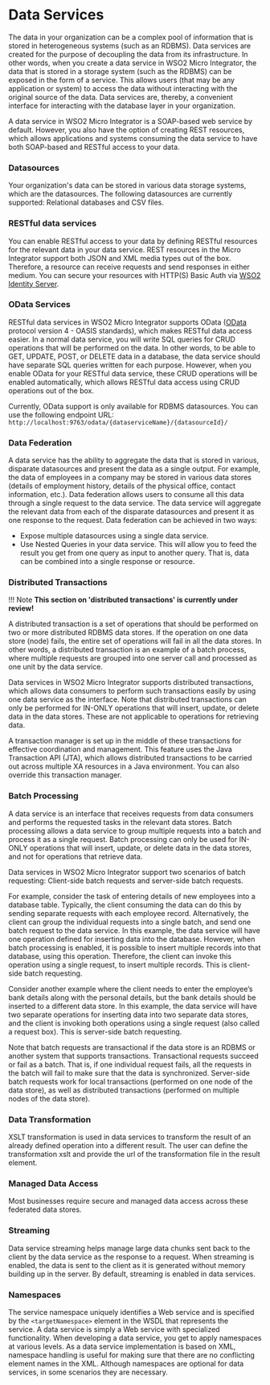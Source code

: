# Data Services 

The data in your organization can be a complex pool of information that is stored in heterogeneous systems (such as an RDBMS). Data services are created for the purpose of decoupling the data from its infrastructure. In other words, when you create a data service in WSO2 Micro Integrator, the data that is stored in a storage system (such as the RDBMS) can be exposed in the form of a service. This allows users (that may be any application or system) to access the data without interacting with the original source of the data. Data services are, thereby, a convenient interface for interacting with the database layer in your organization.

A data service in WSO2 Micro Integrator is a SOAP-based web service by default. However, you also have the option of creating REST resources, which allows applications and systems consuming the data service to have both SOAP-based and RESTful access to your data.

### Datasources

Your organization's data can be stored in various data storage systems, which are the datasources. The following datasources are currently supported: Relational databases and CSV files.

### RESTful data services

You can enable RESTful access to your data by defining RESTful resources for the relevant data in your data service. REST resources in the Micro Integrator support both JSON and XML media types out of the box. Therefore, a resource can receive requests and send responses in either medium. You can secure your resources with HTTP(S) Basic Auth via [WSO2 Identity Server](http://wso2.com/products/identity-server/).

### OData Services

RESTful data services in WSO2 Micro Integrator supports OData ([OData](http://www.odata.org/) protocol version 4 - OASIS standards),
which makes RESTful data access easier. In a normal data service, you
will write SQL queries for CRUD operations that will be performed on the
data. In other words, to be able to GET, UPDATE, POST, or DELETE data in
a database, the data service should have separate SQL queries written
for each purpose. However, when you enable OData for your RESTful data
service, these CRUD operations will be enabled automatically, which
allows RESTful data access using CRUD operations out of the box.

Currently, OData support is only available for RDBMS datasources. You can use the following endpoint URL: `http://localhost:9763/odata/{dataserviceName}/{datasourceId}/`

### Data Federation

A data service has the ability to aggregate the data that is stored in various, disparate datasources and present the data as a single output. For example, the data of employees in a company may be stored in various data stores (details of employment history, details of the physical office, contact information, etc.). Data federation allows users to consume all this data through a single request to the data service. The data service will aggregate the relevant data from each of the disparate datasources and present it as one response to the request. Data federation can be achieved in two ways:

-   Expose multiple datasources using a single data service.
-   Use Nested Queries in your data service. This will allow you to feed
    the result you get from one query as input to another query. That
    is, data can be combined into a single response or resource.

### Distributed Transactions

!!! Note
    **This section on 'distributed transactions' is currently under review!**

A distributed transaction is a set of operations that should be performed on two or more distributed RDBMS data stores. If the operation on one data store (node) fails, the entire set of operations will fail in all the data stores. In other words, a distributed transaction is an example of a batch process, where multiple requests are grouped into one server call and processed as one unit by the data service.

Data services in WSO2 Micro Integrator supports distributed transactions, which allows
data consumers to perform such transactions easily by using one data
service as the interface. Note that distributed transactions can only be
performed for IN-ONLY operations that will insert, update, or delete
data in the data stores. These are not applicable to operations for
retrieving data.

A transaction manager is set up in the middle of these transactions for
effective coordination and management. This feature uses the Java
Transaction API (JTA), which allows distributed transactions to be
carried out across multiple XA resources in a Java environment. You can
also override this transaction manager.

### Batch Processing

A data service is an interface that receives requests from data
consumers and performs the requested tasks in the relevant data stores.
Batch processing allows a data service to group multiple requests into a
batch and process it as a single request. Batch processing can only be
used for IN-ONLY operations that will insert, update, or delete data in
the data stores, and not for operations that retrieve data.

Data services in WSO2 Micro Integrator support two scenarios of batch requesting: Client-side batch requests and server-side batch requests.

For example, consider the task of entering details of new employees into
a database table. Typically, the client consuming the data can do this
by sending separate requests with each employee record. Alternatively,
the client can group the individual requests into a single batch, and
send one batch request to the data service. In this example, the data
service will have one operation defined for inserting data into the
database. However, when batch processing is enabled, it is possible to
insert multiple records into that database, using this operation.
Therefore, the client can invoke this operation using a single request,
to insert multiple records. This is client-side batch requesting.

Consider another example where the client needs to enter the employee’s
bank details along with the personal details, but the bank details
should be inserted to a different data store. In this example, the data
service will have two separate operations for inserting data into two
separate data stores, and the client is invoking both operations using
a single request (also called a request box). This is server-side batch
requesting.

Note that batch requests are transactional if the data store is an RDBMS or another system that supports transactions. Transactional requests succeed or fail as a batch. That is, if one individual request
fails, all the requests in the batch will fail to make sure that the
data is synchronized. Server-side batch requests work for local
transactions (performed on one node of the data store), as well as distributed transactions (performed on multiple nodes of the data store).

### Data Transformation

XSLT transformation is used in data services to transform the result of an already defined operation into a different result. The user can define the transformation xslt and provide the url of the transformation file in the result element.

### Managed Data Access

Most businesses require secure and managed data access across these federated data stores.

### Streaming

Data service streaming helps manage large data chunks sent back to the
client by the data service as the response to a request. When streaming
is enabled, the data is sent to the client as it is generated without
memory building up in the server. By default, streaming is enabled in
data services.

### Namespaces

The service namespace uniquely identifies a Web service and is specified by the `<targetNamespace>` element in the WSDL that
represents the service. A data service is simply a Web service with
specialized functionality. When developing a data service, you get to
apply namespaces at various levels. As a data service implementation is
based on XML, namespace handling is useful for making sure that there
are no conflicting element names in the XML. Although namespaces are
optional for data services, in some scenarios they are necessary.
